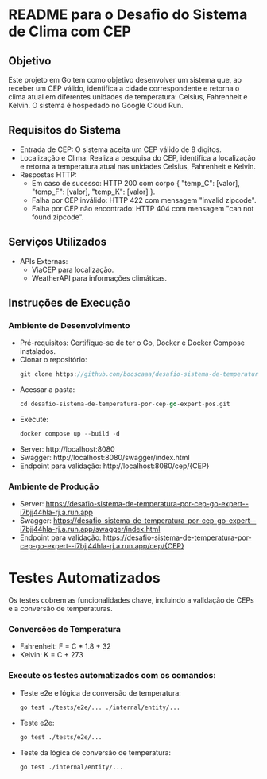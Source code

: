 # README para o Desafio do Sistema de Clima com CEP
## Objetivo
Este projeto em Go tem como objetivo desenvolver um sistema que, ao receber um CEP válido, identifica a cidade correspondente e retorna o clima atual em diferentes unidades de temperatura: Celsius, Fahrenheit e Kelvin. O sistema é hospedado no Google Cloud Run.

## Requisitos do Sistema
- Entrada de CEP: O sistema aceita um CEP válido de 8 dígitos.
- Localização e Clima: Realiza a pesquisa do CEP, identifica a localização e retorna a temperatura atual nas unidades Celsius, Fahrenheit e Kelvin.
- Respostas HTTP:
  - Em caso de sucesso: HTTP 200 com corpo { "temp_C": [valor], "temp_F": [valor], "temp_K": [valor] }.
  - Falha por CEP inválido: HTTP 422 com mensagem "invalid zipcode".
  - Falha por CEP não encontrado: HTTP 404 com mensagem "can not found zipcode".

## Serviços Utilizados
- APIs Externas:
  - ViaCEP para localização.
  - WeatherAPI para informações climáticas.

## Instruções de Execução
### Ambiente de Desenvolvimento
- Pré-requisitos: Certifique-se de ter o Go, Docker e Docker Compose instalados.
- Clonar o repositório: 
  ```go
  git clone https://github.com/booscaaa/desafio-sistema-de-temperatura-por-cep-go-expert-pos.git
  ```
- Acessar a pasta: 
  ```go
  cd desafio-sistema-de-temperatura-por-cep-go-expert-pos.git
  ```
- Execute:
  ```go
  docker compose up --build -d
  ```
- Server: http://localhost:8080
- Swagger: http://localhost:8080/swagger/index.html
- Endpoint para validação: http://localhost:8080/cep/{CEP}

### Ambiente de Produção
  - Server: https://desafio-sistema-de-temperatura-por-cep-go-expert--i7bjj44hla-rj.a.run.app
  - Swagger: https://desafio-sistema-de-temperatura-por-cep-go-expert--i7bjj44hla-rj.a.run.app/swagger/index.html
  - Endpoint para validação: https://desafio-sistema-de-temperatura-por-cep-go-expert--i7bjj44hla-rj.a.run.app/cep/{CEP}


# Testes Automatizados
Os testes cobrem as funcionalidades chave, incluindo a validação de CEPs e a conversão de temperaturas.
### Conversões de Temperatura
- Fahrenheit: F = C * 1.8 + 32
- Kelvin: K = C + 273

### Execute os testes automatizados com os comandos: 
  - Teste e2e e lógica de conversão de temperatura:
    ```bash
    go test ./tests/e2e/... ./internal/entity/...
    ```

  - Teste e2e:
    ```bash
    go test ./tests/e2e/...
    ```

  - Teste da lógica de conversão de temperatura:
    ```bash
    go test ./internal/entity/...
    ```


